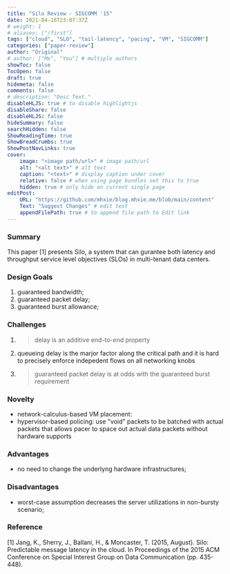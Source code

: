 ```yaml
---
title: "Silo Review - SIGCOMM '15"
date: 2021-04-16T23:07:37Z
# weight: 1
# aliases: ["/first"]
tags: ["cloud", "SLO", "tail-latency", "pacing", "VM", "SIGCOMM"]
categories: ["paper-review"]
author: "Original"
# author: ["Me", "You"] # multiple authors
showToc: false
TocOpen: false
draft: true
hidemeta: false
comments: false
# description: "Desc Text."
disableHLJS: true # to disable highlightjs
disableShare: false
disableHLJS: false
hideSummary: false
searchHidden: false
ShowReadingTime: true
ShowBreadCrumbs: true
ShowPostNavLinks: true
cover:
    image: "<image path/url>" # image path/url
    alt: "<alt text>" # alt text
    caption: "<text>" # display caption under cover
    relative: false # when using page bundles set this to true
    hidden: true # only hide on current single page
editPost:
    URL: "https://github.com/mhxie/blog.mhxie.me/blob/main/content"
    Text: "Suggest Changes" # edit text
    appendFilePath: true # to append file path to Edit link
---
```


### Summary

This paper [1] presents Silo, a system that can gurantee both latency and
throughput service level objectives (SLOs) in multi-tenant data centers.

### Design Goals

1. guaranteed bandwidth;
2. guaranteed packet delay;
3. guaranteed burst allowance;

### Challenges

1. > delay is an additive end-to-end property
2. queueing delay is the marjor factor along the critical path and it is hard to
   precisely enforce indepedent flows on all networking knobs
3. > guaranteed packet delay is at odds with the guaranteed burst requirement

<!-- ### Problem Statement -->

### Novelty

- network-calculus-based VM placement:
- hypervisor-based policing: use "void" packets to be batched with actual
  packets that allows pacer to space out actual data packets without hardware
  supports

### Advantages

- no need to change the underlyng hardware infrastructures;

### Disadvantages

- worst-case assumption decreases the server utilizations in non-bursty scenario;

### Reference

[1] Jang, K., Sherry, J., Ballani, H., & Moncaster, T. (2015, August). Silo: Predictable message latency in the cloud. In Proceedings of the 2015 ACM Conference on Special Interest Group on Data Communication (pp. 435-448).
